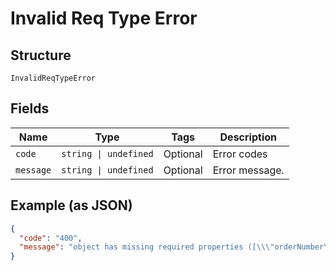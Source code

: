 
# Invalid Req Type Error

## Structure

`InvalidReqTypeError`

## Fields

| Name | Type | Tags | Description |
|  --- | --- | --- | --- |
| `code` | `string \| undefined` | Optional | Error codes |
| `message` | `string \| undefined` | Optional | Error message. |

## Example (as JSON)

```json
{
  "code": "400",
  "message": "object has missing required properties ([\\\"orderNumber\\\"])"
}
```

